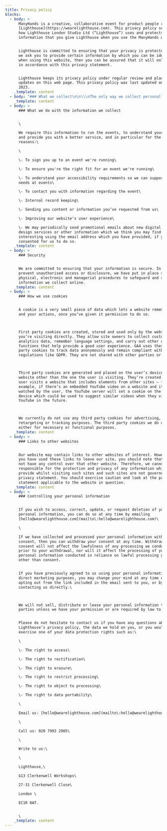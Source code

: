 ```yaml
---
title: Privacy policy
blocks:
  - body: >
      ManyHands is a creative, collaborative event for product people run by
      [Lighthouse](https://wearelighthouse.com). This privacy policy sets out
      how Lighthouse London Studio Ltd (“Lighthouse”) uses and protects any
      information that you give Lighthouse when you use the ManyHands website.


      Lighthouse is committed to ensuring that your privacy is protected. Should
      we ask you to provide certain information by which you can be identified
      when using this website, then you can be assured that it will only be used
      in accordance with this privacy statement.


      Lighthouse keeps its privacy policy under regular review and places any
      updates on this web page. This privacy policy was last updated on 10th May
      2023.
    _template: content
  - body: "### What we collect\n\n\\\nThe only way we collect personally identifiable information from our website is if you choose to give it to us via Airtable forms and input text boxes, with which you can send certain information to us directly for the purposes of event management. This might include (but is not limited to):\\\n\\\n\\- Your name\\\n\\- Your email address\\\n\\- Your job title and company name\\\n\\- Your city\\\n\\- Your accessibility needs\\\n\\- Your dietary requirements for event catering\\\n\\\nWe collect\_anonymised data\_about our web traffic via Google Analytics 4 using first party cookies. This data is used internally to create statistics and analyse them so we can understand our users / their needs and optimise our site.\n\\\n\n\nGA4 does not log or store IP addresses, or collect any other personally identifiable information. It collects anonymous data such as:\n\n\n\\\n\\- Number of users\\\n\\- Session statistics (i.e. how much time was spent on the website and what pages were visited)\\\n\\- Coarse geolocation (i.e. city and country)\\\n\\- Browser and device used\\\n\\- How our site was found (i.e. from a Google search)\\\n\\\nYou can find out more about GA4's EU-focused data and privacy policies [here](https://support.google.com/analytics/answer/12017362?hl=en).\n"
    _template: content
  - body: >
      ### What we do with the information we collect


      \

      We require this information to run the events, to understand your needs
      and provide you with a better service, and in particular for the following
      reasons:\

      \

      \- To sign you up to an event we're running\

      \- To ensure you're the right fit for an event we're running\

      \- To understand your accessibility requirements so we can support your
      needs at events\

      \- To contact you with information regarding the event\

      \- Internal record keeping\

      \- Sending you content or information you’ve requested from us\

      \- Improving our website's user experience\

      \- We may periodically send promotional emails about new digital and
      design services or other information which we think you may find
      interesting using the email address which you have provided, if you have
      consented for us to do so.
    _template: content
  - body: >
      ### Security


      We are committed to ensuring that your information is secure. In order to
      prevent unauthorised access or disclosure, we have put in place suitable
      physical, electronic and managerial procedures to safeguard and secure the
      information we collect online.
    _template: content
  - body: >
      ### How we use cookies


      A cookie is a very small piece of data which lets a website remember you
      and your actions, once you’ve given it permission to do so.



      First party cookies are created, stored and used only by the website
      you’re visiting directly. They allow site owners to collect customer
      analytics data, remember language settings, and carry out other useful
      functions that help provide a good user experience. GA4 uses these first
      party cookies to track data anonymously and remain compliant with
      regulations like GDPR. They are not shared with other parties or websites.



      Third party cookies are generated and placed on the user’s device by a
      website other than the one the user is visiting. They’re created when a
      user visits a website that includes elements from other sites – for
      example, if there’s an embedded YouTube video on a website and it’s
      watched by the user, the YouTube server will set a cookie on the user’s
      device which could be used to suggest similar videos when they visit
      YouTube in the future.



      We currently do not use any third party cookies for advertising,
      retargeting or tracking purposes. The third party cookies we do use are
      either for necessary or functional purposes.
    _template: content
  - body: >
      ### Links to other websites


      Our website may contain links to other websites of interest. However, once
      you have used these links to leave our site, you should note that we do
      not have any control over that other website. Therefore, we cannot be
      responsible for the protection and privacy of any information which you
      provide whilst visiting such sites and such sites are not governed by this
      privacy statement. You should exercise caution and look at the privacy
      statement applicable to the website in question.
    _template: content
  - body: >
      ### Controlling your personal information


      If you wish to access, correct, update, or request deletion of your
      personal information, you can do so at any time by emailing
      [hello@wearelighthouse.com](mailto\:hello@wearelighthouse.com)\

      \

      If we have collected and processed your personal information with your
      consent, then you can withdraw your consent at any time. Withdrawing your
      consent will not affect the lawfulness of any processing we conducted
      prior to your withdrawal, nor will it affect the processing of your
      personal information conducted in reliance on lawful processing grounds
      other than consent.


      If you have previously agreed to us using your personal information for
      direct marketing purposes, you may change your mind at any time either by
      opting out from the link included in the email sent to you, or by
      contacting us directly.\



      We will not sell, distribute or lease your personal information to third
      parties unless we have your permission or are required by law to do so.


      Please do not hesitate to contact us if you have any questions about
      Lighthouse’s privacy policy, the data we hold on you, or you would like to
      exercise one of your data protection rights such as:\

      \

      \- The right to access\

      \- The right to rectification\

      \- The right to erasure\

      \- The right to restrict processing\

      \- The right to object to processing\

      \- The right to data portability\

      \

      Email us: [hello@wearelighthouse.com](mailto\:hello@wearelighthouse.com)\

      \

      Call us: 020 7993 2905\

      \

      Write to us:\

      \

      Lighthouse,\

      G13 Clerkenwell Workshops\

      27-31 Clerkenwell Close\

      London \

      EC1R 0AT.


      \
    _template: content
---
```












